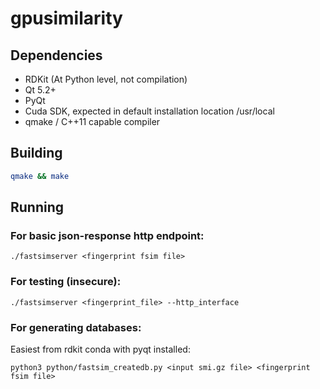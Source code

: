 # gpusimilarity

## Dependencies
* RDKit (At Python level, not compilation)
* Qt 5.2+
* PyQt
* Cuda SDK, expected in default installation location /usr/local
* qmake / C++11 capable compiler

## Building
```bash
qmake && make
```

## Running
### For basic json-response http endpoint:
`./fastsimserver <fingerprint fsim file>`

### For testing (insecure):
`./fastsimserver <fingerprint_file> --http_interface`

### For generating databases:
Easiest from rdkit conda with pyqt installed:

```python3 python/fastsim_createdb.py <input smi.gz file> <fingerprint fsim file>```

